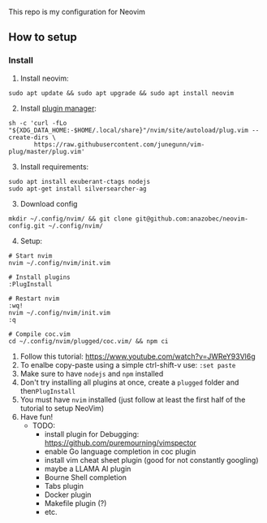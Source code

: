 This repo is my configuration for Neovim

## How to setup
### Install
1. Install neovim:
```shell
sudo apt update && sudo apt upgrade && sudo apt install neovim
```

2. Install [plugin manager](https://github.com/junegunn/vim-plug#neovim): 
```shell
sh -c 'curl -fLo "${XDG_DATA_HOME:-$HOME/.local/share}"/nvim/site/autoload/plug.vim --create-dirs \
       https://raw.githubusercontent.com/junegunn/vim-plug/master/plug.vim'
```

3. Install requirements:
```shell
sudo apt install exuberant-ctags nodejs
sudo apt-get install silversearcher-ag
```

3. Download config
```shell
mkdir ~/.config/nvim/ && git clone git@github.com:anazobec/neovim-config.git ~/.config/nvim/ 
```

4. Setup:
```shell
# Start nvim
nvim ~/.config/nvim/init.vim

# Install plugins
:PlugInstall

# Restart nvim
:wq!
nvim ~/.config/nvim/init.vim
:q

# Compile coc.vim
cd ~/.config/nvim/plugged/coc.vim/ && npm ci
```

1. Follow this tutorial: https://www.youtube.com/watch?v=JWReY93Vl6g
2. To enalbe copy-paste using a simple ctrl-shift-v use: `:set paste`
3. Make sure to have `nodejs` and `npm` installed
4. Don't try installing all plugins at once, create a `plugged` folder and then`PlugInstall`
5. You must have `nvim` installed (just follow at least the first half of the tutorial to setup NeoVim)
6. Have fun!
    - TODO:
        - install plugin for Debugging: https://github.com/puremourning/vimspector
        - enable Go language completion in coc plugin
        - install vim cheat sheet plugin (good for not constantly googling)
        - maybe a LLAMA AI plugin
        - Bourne Shell completion
        - Tabs plugin
        - Docker plugin
        - Makefile plugin (?)
        - etc.

